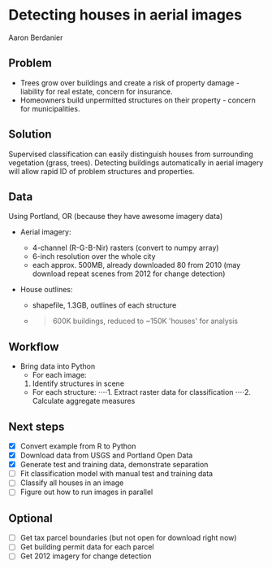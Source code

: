 # Detecting houses in aerial images
Aaron Berdanier

## Problem
* Trees grow over buildings and create a risk of property damage - liability for real estate, concern for insurance.
* Homeowners build unpermitted structures on their property - concern for municipalities.

## Solution
Supervised classification can easily distinguish houses from surrounding vegetation (grass, trees).
Detecting buildings automatically in aerial imagery will allow rapid ID of problem structures and properties.

## Data
Using Portland, OR (because they have awesome imagery data)
* Aerial imagery: 
  - 4-channel (R-G-B-Nir) rasters (convert to numpy array)
  - 6-inch resolution over the whole city
  - each approx. 500MB, already downloaded 80 from 2010 (may download repeat scenes from 2012 for change detection)

* House outlines:
  - shapefile, 1.3GB, outlines of each structure
  - >600K buildings, reduced to ~150K 'houses' for analysis

## Workflow
* Bring data into Python
  * For each image:
  1. Identify structures in scene
    * For each structure:
⋅⋅⋅⋅1. Extract raster data for classification
⋅⋅⋅⋅2. Calculate aggregate measures

## Next steps
- [x] Convert example from R to Python
- [x] Download data from USGS and Portland Open Data
- [x] Generate test and training data, demonstrate separation
- [ ] Fit classification model with manual test and training data
- [ ] Classify all houses in an image
- [ ] Figure out how to run images in parallel

## Optional
- [ ] Get tax parcel boundaries (but not open for download right now)
- [ ] Get building permit data for each parcel
- [ ] Get 2012 imagery for change detection

